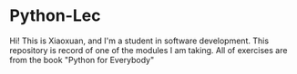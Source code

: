 # Python-Lec
Hi! This is Xiaoxuan, and I'm a student in software development. This repository is record of one of the modules I am taking.
All of exercises are from the book "Python for Everybody"
